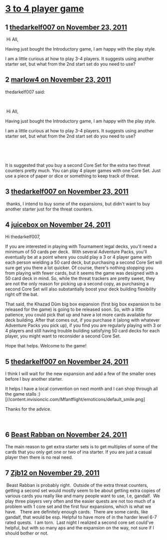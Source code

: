 # [3 to 4 player game](https://community.fantasyflightgames.com/topic/56706-3-to-4-player-game/)

## 1 [thedarkelf007 on November 23, 2011](https://community.fantasyflightgames.com/topic/56706-3-to-4-player-game/?do=findComment&comment=559613)

 Hi All,

Having just bought the Introductory game, I am happy with the play style.

I am a little curious at how to play 3-4 players. It suggests using another starter set, but what from the 2nd start set do you need to use?

## 2 [marlow4 on November 23, 2011](https://community.fantasyflightgames.com/topic/56706-3-to-4-player-game/?do=findComment&comment=559645)

thedarkelf007 said:

 

 Hi All,

Having just bought the Introductory game, I am happy with the play style.

I am a little curious at how to play 3-4 players. It suggests using another starter set, but what from the 2nd start set do you need to use?

 

 

It is suggested that you buy a second Core Set for the extra two threat counters pretty much. You can play 4 player games with one Core Set. Just use a piece of paper or dice or something to keep track of threat.

## 3 [thedarkelf007 on November 23, 2011](https://community.fantasyflightgames.com/topic/56706-3-to-4-player-game/?do=findComment&comment=559648)

 thanks, I intend to buy some of the expansions, but didn't want to buy another starter just for the threat counters.

## 4 [juicebox on November 24, 2011](https://community.fantasyflightgames.com/topic/56706-3-to-4-player-game/?do=findComment&comment=559689)

Hi thedarkelf007,

If you are interested in playing with Tournament legal decks, you'll need a minimum of 50 cards per deck.  With several Adventure Packs, you'll eventually be at a point where you could play a 3 or 4 player game with each person wielding a 50 card deck, but purchasing a second Core Set will sure get you there a lot quicker. Of course, there's nothing stopping you from playing with fewer cards, but it seems the game was designed with a 50 card deck in mind. So, while the threat trackers are pretty sweet, they are not the only reason for picking up a second copy, as purchasing a second Core Set will also substantially boost your deck building flexibility right off the bat.

That said, the Khazad Dûm big box expansion (first big box expansion to be released for the game) is going to be released soon. So, with a little patience, you could pick that up and have a lot more cards available for deck building. After that comes out, if you purchase it (along with whatever Adventure Packs you pick up), if you find you are regularly playing with 3 or 4 players and still having trouble building satisfying 50 card decks for each player, you might want to reconsider a second Core Set.

Hope that helps. Welcome to the game!

## 5 [thedarkelf007 on November 24, 2011](https://community.fantasyflightgames.com/topic/56706-3-to-4-player-game/?do=findComment&comment=559991)

I think I will wait for the new expansion and add a few of the smaller ones before I buy another starter.

It helps I have a local convention on next month and I can shop through all the game stalls :) [//content.invisioncic.com/Mfantflight/emoticons/default_smile.png]

Thanks for the advice.

 

## 6 [Beast Rabban on November 24, 2011](https://community.fantasyflightgames.com/topic/56706-3-to-4-player-game/?do=findComment&comment=560005)

The main reason to get extra starter sets is to get multiples of some of the cards that you only get one or two of ina starter. If you are just a casual player then there is no real need.

## 7 [Zjb12 on November 29, 2011](https://community.fantasyflightgames.com/topic/56706-3-to-4-player-game/?do=findComment&comment=561721)

 Beast Rabban is probably right.  Outside of the extra threat counters, getting a second set would mostly seem to be about getting extra copies of various cards you really like and many people want to use, I.e, gandalf.  We play three players very often and the easier quests are not too much of a problem with 1 core set and the first four expansions, which is what we have.   There are definitely enough cards.  There are some cards, like gandalf, that would be esp. Helpful to have more of in the harder level 6-7 rated quests.  I am torn.  Last night I realized a second core set could've helpful, but with so many aps and the expansion on the way, not sure if I should bother or not.

